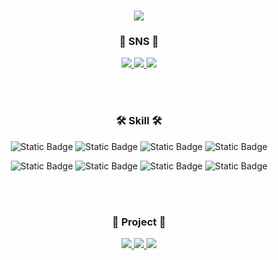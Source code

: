 <h1 align="center">
  <img src="https://capsule-render.vercel.app/api?type=transparent&fontColor=703ee5&text=Welcom%20to%20beommin's%20Github&height=150&fontSize=60&desc=FrontEnd%20Engineer&descAlignY=75&descAlign=60&animation=fadeIn" >
</h3>

<h3 align="center"> 💌 SNS 💌 </h3>
<p align="center">
  <a href="velog.io/@bmpark" target="_blank">
    <img src="https://img.shields.io/badge/velog-%2320C997?style=for-the-badge&logo=velog&logoColor=white">
  </a>
  <a href="http://beomlog.run.goorm.site" target="_blank">
    <img src="https://img.shields.io/badge/beomlog-%237957D5?style=for-the-badge&logo=buefy&logoColor=white">
  </a>
  <a href="mailto:club20608@gmail.com" target="_blank">
    <img src="https://img.shields.io/badge/gmail-%23EA4335?style=for-the-badge&logo=gmail&logoColor=white">
  </a>
</p>

</br>
</br>

<h3 align="center"> 🛠 Skill 🛠 </h3>
<p align="center"> 
  <img alt="Static Badge" src="https://img.shields.io/badge/javascript-%23F7DF1E?style=for-the-badge&logo=javascript&logoColor=white">
  <img alt="Static Badge" src="https://img.shields.io/badge/typescript-%233178C6?style=for-the-badge&logo=typescript&logoColor=white">
  <img alt="Static Badge" src="https://img.shields.io/badge/vue.js-%234FC08D?style=for-the-badge&logo=vuedotjs&logoColor=white">
  <img alt="Static Badge" src="https://img.shields.io/badge/nuxt.js-%2300DC82?style=for-the-badge&logo=nuxtdotjs&logoColor=white">
</p>
<p align="center"> 
  <img alt="Static Badge" src="https://img.shields.io/badge/node.js-%23339933?style=for-the-badge&logo=nodedotjs&logoColor=white">
  <img alt="Static Badge" src="https://img.shields.io/badge/MSSQL-%23CC2927?style=for-the-badge&logo=microsoftsqlserver&logoColor=white">
  <img alt="Static Badge" src="https://img.shields.io/badge/postgresql-%234169E1?style=for-the-badge&logo=postgresql&logoColor=white">
  <img alt="Static Badge" src="https://img.shields.io/badge/firebase-%23FFCA28?style=for-the-badge&logo=firebase&logoColor=white">
</p>

</br>
</br>

<h3 align="center"> 🌟 Project 🌟 </h3>
<p align="center"> 
  <a href="https://aboutme2.web.app/" target="_blank">
    <img src="https://img.shields.io/badge/aboutme-%236DB33F?style=for-the-badge">
  </a>
  <a href="https://what-is-my-team.web.app/" target="_blank">
    <img src="https://img.shields.io/badge/whatismyteam-%23232F3E?style=for-the-badge">
  </a>
  <a href="https://www.npmjs.com/package/beomtil" target="_blank">
    <img src="https://img.shields.io/badge/beomtil-%237957D5?style=for-the-badge&logo=jpa&logoColor=white">
  </a>
</p>
<!--
**ParkBeomMin/ParkBeomMin** is a ✨ _special_ ✨ repository because its `README.md` (this file) appears on your GitHub profile.

Here are some ideas to get you started:

- 🔭 I’m currently working on ...
- 🌱 I’m currently learning ...
- 👯 I’m looking to collaborate on ...
- 🤔 I’m looking for help with ...
- 💬 Ask me about ...
- 📫 How to reach me: ...
- 😄 Pronouns: ...
- ⚡ Fun fact: ...

참고
https://shields.io/badges
https://simpleicons.org/
https://velog.io/@jmjgirl/Github-profile-%EA%BE%B8%EB%AF%B8%EA%B8%B0
-->
